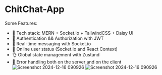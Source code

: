 # ChitChat-App
Some Features:

-   🌟 Tech stack: MERN + Socket.io + TailwindCSS + Daisy UI
-   🎃 Authentication && Authorization with JWT
-   👾 Real-time messaging with Socket.io
-   🚀 Online user status (Socket.io and React Context)
-   👌 Global state management with Zustand
-   🐞 Error handling both on the server and on the client
![Screenshot 2024-12-16 090926](https://github.com/user-attachments/assets/1b7d56c7-1889-4ac5-968c-7adee540022f)
![Screenshot 2024-12-16 090926](https://github.com/user-attachments/assets/b0ce1d1d-3dba-476a-9a3c-92400f45dfb8)
